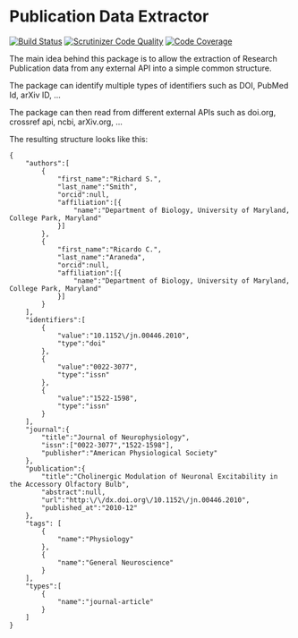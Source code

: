 # Publication Data Extractor
[![Build Status](https://travis-ci.org/PubPeerFoundation/PublicationDataExtractor.svg?branch=master)](https://travis-ci.org/PubPeerFoundation/PublicationDataExtractor)
[![Scrutinizer Code Quality](https://scrutinizer-ci.com/g/PubPeerFoundation/PublicationDataExtractor/badges/quality-score.png?b=master)](https://scrutinizer-ci.com/g/PubPeerFoundation/PublicationDataExtractor/?branch=master)
[![Code Coverage](https://scrutinizer-ci.com/g/PubPeerFoundation/PublicationDataExtractor/badges/coverage.png?b=master)](https://scrutinizer-ci.com/g/PubPeerFoundation/PublicationDataExtractor/?branch=master)

The main idea behind this package is to allow the extraction of Research Publication data from any external API into a simple common structure.

The package can identify multiple types of identifiers such as DOI, PubMed Id, arXiv ID, ...

The package can then read from different external APIs such as doi.org, crossref api, ncbi, arXiv.org, ...

The resulting structure looks like this:

```
{
    "authors":[
        {
            "first_name":"Richard S.",
            "last_name":"Smith",
            "orcid":null,
            "affiliation":[{
                "name":"Department of Biology, University of Maryland, College Park, Maryland"
            }]
        },
        {
            "first_name":"Ricardo C.",
            "last_name":"Araneda",
            "orcid":null,
            "affiliation":[{
                "name":"Department of Biology, University of Maryland, College Park, Maryland"
            }]
        }
    ],
    "identifiers":[
        {
            "value":"10.1152\/jn.00446.2010",
            "type":"doi"
        },
        {
            "value":"0022-3077",
            "type":"issn"
        },
        {
            "value":"1522-1598",
            "type":"issn"
        }
    ],
    "journal":{
        "title":"Journal of Neurophysiology",
        "issn":["0022-3077","1522-1598"],
        "publisher":"American Physiological Society"
    },
    "publication":{
        "title":"Cholinergic Modulation of Neuronal Excitability in the Accessory Olfactory Bulb",
        "abstract":null,
        "url":"http:\/\/dx.doi.org\/10.1152\/jn.00446.2010",
        "published_at":"2010-12"
    },
    "tags": [
        {
            "name":"Physiology"
        },
        {
            "name":"General Neuroscience"
        }
    ],
    "types":[
        {
            "name":"journal-article"
        }
    ]
}
```